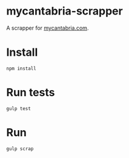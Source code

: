# mycantabria-scrapper

A scrapper for [mycantabria.com](http://mycantabria.com).

# Install

`npm install`

# Run tests

`gulp test`

# Run

`gulp scrap`

